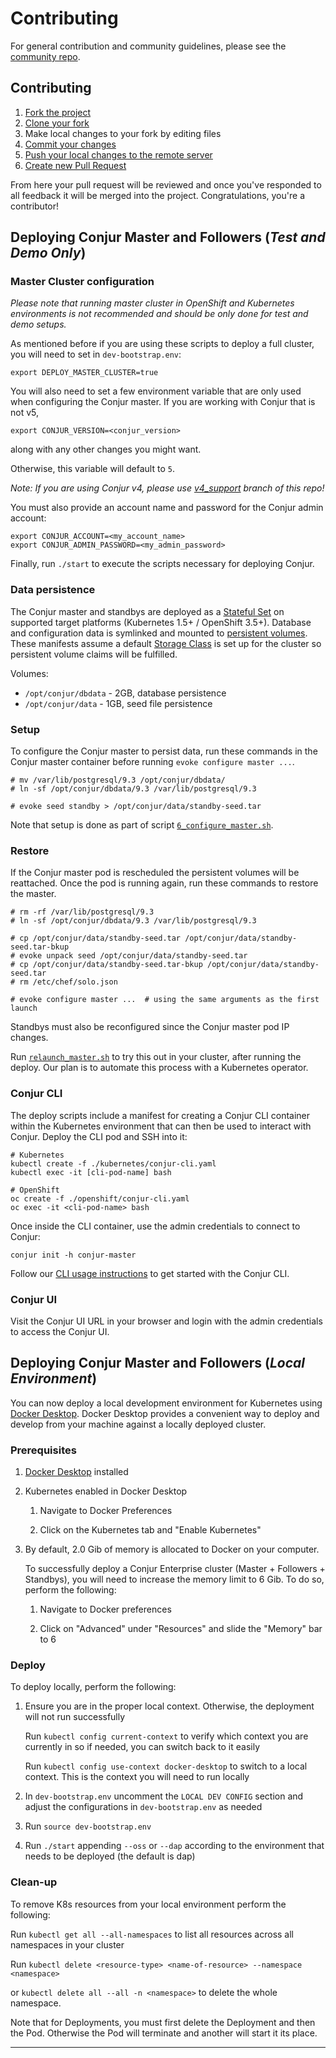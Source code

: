 # Contributing

For general contribution and community guidelines, please see the [community repo](https://github.com/cyberark/community).

## Contributing

1. [Fork the project](https://help.github.com/en/github/getting-started-with-github/fork-a-repo)
2. [Clone your fork](https://help.github.com/en/github/creating-cloning-and-archiving-repositories/cloning-a-repository)
3. Make local changes to your fork by editing files
3. [Commit your changes](https://help.github.com/en/github/managing-files-in-a-repository/adding-a-file-to-a-repository-using-the-command-line)
4. [Push your local changes to the remote server](https://help.github.com/en/github/using-git/pushing-commits-to-a-remote-repository)
5. [Create new Pull Request](https://help.github.com/en/github/collaborating-with-issues-and-pull-requests/creating-a-pull-request-from-a-fork)

From here your pull request will be reviewed and once you've responded to all
feedback it will be merged into the project. Congratulations, you're a
contributor!

## Deploying Conjur Master and Followers (*Test and Demo Only*)

### Master Cluster configuration

*Please note that running master cluster in OpenShift and Kubernetes environments
is not recommended and should be only done for test and demo setups.*


As mentioned before if you are using these scripts to deploy a full cluster, you will need to set
in `dev-bootstrap.env`:

```
export DEPLOY_MASTER_CLUSTER=true
```

You will also need to set a few environment variable that are only used when
configuring the Conjur master. If you are working with Conjur that is not v5,
```
export CONJUR_VERSION=<conjur_version>
```
along with any other changes you might want.

Otherwise, this variable will default to `5`.

_Note: If you are using Conjur v4, please use [v4_support](https://github.com/cyberark/kubernetes-conjur-deploy/tree/v4_support)
branch of this repo!_

You must also provide an account name and password for the Conjur admin account:

```
export CONJUR_ACCOUNT=<my_account_name>
export CONJUR_ADMIN_PASSWORD=<my_admin_password>
```

Finally, run `./start` to execute the scripts necessary for deploying Conjur.

### Data persistence

The Conjur master and standbys are deployed as a
[Stateful Set](https://kubernetes.io/docs/concepts/workloads/controllers/statefulset/) on supported target platforms (Kubernetes 1.5+ / OpenShift 3.5+).
Database and configuration data is symlinked and mounted to
[persistent volumes](https://kubernetes.io/docs/concepts/storage/persistent-volumes/).
These manifests assume a default [Storage Class](https://kubernetes.io/docs/concepts/storage/storage-classes/)
is set up for the cluster so persistent volume claims will be fulfilled.

Volumes:
- `/opt/conjur/dbdata` - 2GB, database persistence
- `/opt/conjur/data` - 1GB, seed file persistence

### Setup

To configure the Conjur master to persist data, run these commands in the Conjur master container before running `evoke configure master ...`.

```sh-session
# mv /var/lib/postgresql/9.3 /opt/conjur/dbdata/
# ln -sf /opt/conjur/dbdata/9.3 /var/lib/postgresql/9.3

# evoke seed standby > /opt/conjur/data/standby-seed.tar
```

Note that setup is done as part of script [`6_configure_master.sh`](6_configure_master.sh).

### Restore

If the Conjur master pod is rescheduled the persistent volumes will be reattached.
Once the pod is running again, run these commands to restore the master.

```
# rm -rf /var/lib/postgresql/9.3
# ln -sf /opt/conjur/dbdata/9.3 /var/lib/postgresql/9.3

# cp /opt/conjur/data/standby-seed.tar /opt/conjur/data/standby-seed.tar-bkup
# evoke unpack seed /opt/conjur/data/standby-seed.tar
# cp /opt/conjur/data/standby-seed.tar-bkup /opt/conjur/data/standby-seed.tar
# rm /etc/chef/solo.json

# evoke configure master ...  # using the same arguments as the first launch
```

Standbys must also be reconfigured since the Conjur master pod IP changes.

Run [`relaunch_master.sh`](relaunch_master.sh) to try this out in your cluster, after running the deploy.
Our plan is to automate this process with a Kubernetes operator.

### Conjur CLI

The deploy scripts include a manifest for creating a Conjur CLI container within
the Kubernetes environment that can then be used to interact with Conjur. Deploy
the CLI pod and SSH into it:

```
# Kubernetes
kubectl create -f ./kubernetes/conjur-cli.yaml
kubectl exec -it [cli-pod-name] bash

# OpenShift
oc create -f ./openshift/conjur-cli.yaml
oc exec -it <cli-pod-name> bash
```

Once inside the CLI container, use the admin credentials to connect to Conjur:

```
conjur init -h conjur-master
```

Follow our [CLI usage instructions](https://developer.conjur.net/cli#quickstart)
to get started with the Conjur CLI.

### Conjur UI

Visit the Conjur UI URL in your browser and login with the admin credentials to
access the Conjur UI.

## Deploying Conjur Master and Followers (*Local Environment*)

You can now deploy a local development environment for Kubernetes using [Docker Desktop](https://www.docker.com/products/docker-desktop).
Docker Desktop provides a convenient way to deploy and develop from your machine against a locally deployed cluster.

### Prerequisites

1. [Docker Desktop](https://www.docker.com/products/docker-desktop) installed

1. Kubernetes enabled in Docker Desktop

    1. Navigate to Docker Preferences

    1. Click on the Kubernetes tab and "Enable Kubernetes"

1. By default, 2.0 Gib of memory is allocated to Docker on your computer. 

   To successfully deploy a Conjur Enterprise cluster (Master + Followers + Standbys), you will need to increase the memory limit to 6 Gib. To do so, perform the following:
   
   1. Navigate to Docker preferences
   
   1. Click on "Advanced" under "Resources" and slide the "Memory" bar to 6
   
### Deploy

To deploy locally, perform the following:

1. Ensure you are in the proper local context. Otherwise, the deployment will not run successfully
   
   Run `kubectl config current-context` to verify which context you are currently in so if needed, you can switch back to it easily
   
   Run `kubectl config use-context docker-desktop` to switch to a local context. This is the context you will need to run locally

1. In `dev-bootstrap.env` uncomment the `LOCAL DEV CONFIG` section and adjust the configurations in `dev-bootstrap.env` as needed

1. Run `source dev-bootstrap.env`

1. Run `./start` appending `--oss` or `--dap` according to the environment that needs to be deployed (the default is dap)

### Clean-up

To remove K8s resources from your local environment perform the following:

Run `kubectl get all --all-namespaces` to list all resources across all namespaces in your cluster

Run `kubectl delete <resource-type> <name-of-resource> --namespace <namespace>` 

or `kubectl delete all --all -n <namespace>` to delete the whole namespace.

Note that for Deployments, you must first delete the Deployment and then the Pod. Otherwise the Pod will terminate and another will start it its place.

---
